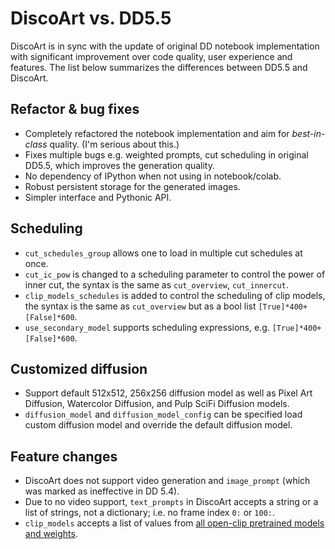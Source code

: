 # DiscoArt vs. DD5.5

DiscoArt is in sync with the update of original DD notebook implementation with significant improvement over code quality, user experience and features. The list below summarizes the differences between DD5.5 and DiscoArt.

## Refactor & bug fixes
- Completely refactored the notebook implementation and aim for *best-in-class* quality. (I'm serious about this.)
- Fixes multiple bugs e.g. weighted prompts, cut scheduling in original DD5.5, which improves the generation quality.
- No dependency of IPython when not using in notebook/colab.
- Robust persistent storage for the generated images.
- Simpler interface and Pythonic API.

## Scheduling
- `cut_schedules_group` allows one to load in multiple cut schedules at once.
- `cut_ic_pow` is changed to a scheduling parameter to control the power of inner cut, the syntax is the same as `cut_overview`, `cut_innercut`.
- `clip_models_schedules` is added to control the scheduling of clip models, the syntax is the same as `cut_overview` but as a bool list `[True]*400+[False]*600`.
- `use_secondary_model` supports scheduling expressions, e.g. `[True]*400+[False]*600`.

## Customized diffusion
- Support default 512x512, 256x256 diffusion model as well as Pixel Art Diffusion, Watercolor Diffusion, and Pulp SciFi Diffusion models.
- `diffusion_model` and `diffusion_model_config` can be specified load custom diffusion model and override the default diffusion model.

## Feature changes
- DiscoArt does not support video generation and `image_prompt` (which was marked as ineffective in DD 5.4).
- Due to no video support, `text_prompts` in DiscoArt accepts a string or a list of strings, not a dictionary; i.e. no frame index `0:` or `100:`.
- `clip_models` accepts a list of values from [all open-clip pretrained models and weights](https://github.com/jina-ai/discoart/blob/main/discoart/resources/docstrings.yml#L90).
